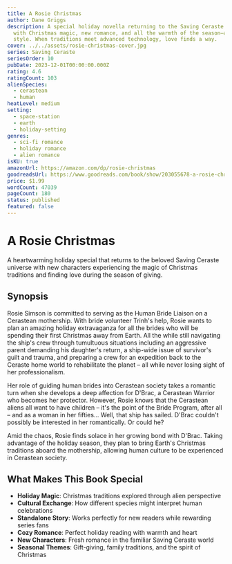 ```yaml
---
title: A Rosie Christmas
author: Dane Griggs
description: A special holiday novella returning to the Saving Ceraste universe
  with Christmas magic, new romance, and all the warmth of the season—alien
  style. When traditions meet advanced technology, love finds a way.
cover: ../../assets/rosie-christmas-cover.jpg
series: Saving Ceraste
seriesOrder: 10
pubDate: 2023-12-01T00:00:00.000Z
rating: 4.6
ratingCount: 103
alienSpecies:
  - cerastean
  - human
heatLevel: medium
setting:
  - space-station
  - earth
  - holiday-setting
genres:
  - sci-fi romance
  - holiday romance
  - alien romance
isKU: true
amazonUrl: https://amazon.com/dp/rosie-christmas
goodreadsUrl: https://www.goodreads.com/book/show/203055678-a-rosie-christmas
price: $1.99
wordCount: 47039
pageCount: 180
status: published
featured: false
---
```


# A Rosie Christmas

A heartwarming holiday special that returns to the beloved Saving Ceraste universe with new characters experiencing the magic of Christmas traditions and finding love during the season of giving.

## Synopsis

Rosie Simson is committed to serving as the Human Bride Liaison on a Cerastean mothership. With bride volunteer Trinh's help, Rosie wants to plan an amazing holiday extravaganza for all the brides who will be spending their first Christmas away from Earth. All the while still navigating the ship's crew through tumultuous situations including an aggressive parent demanding his daughter's return, a ship-wide issue of survivor's guilt and trauma, and preparing a crew for an expedition back to the Ceraste home world to rehabilitate the planet – all while never losing sight of her professionalism.

Her role of guiding human brides into Cerastean society takes a romantic turn when she develops a deep affection for D'Brac, a Cerastean Warrior who becomes her protector. However, Rosie knows that the Cerastean aliens all want to have children – it's the point of the Bride Program, after all – and as a woman in her fifties… Well, that ship has sailed. D'Brac couldn't possibly be interested in her romantically. Or could he?

Amid the chaos, Rosie finds solace in her growing bond with D'Brac. Taking advantage of the holiday season, they plan to bring Earth's Christmas traditions aboard the mothership, allowing human culture to be experienced in Cerastean society.

## What Makes This Book Special

- **Holiday Magic**: Christmas traditions explored through alien perspective
- **Cultural Exchange**: How different species might interpret human celebrations
- **Standalone Story**: Works perfectly for new readers while rewarding series fans
- **Cozy Romance**: Perfect holiday reading with warmth and heart
- **New Characters**: Fresh romance in the familiar Saving Ceraste world
- **Seasonal Themes**: Gift-giving, family traditions, and the spirit of Christmas

